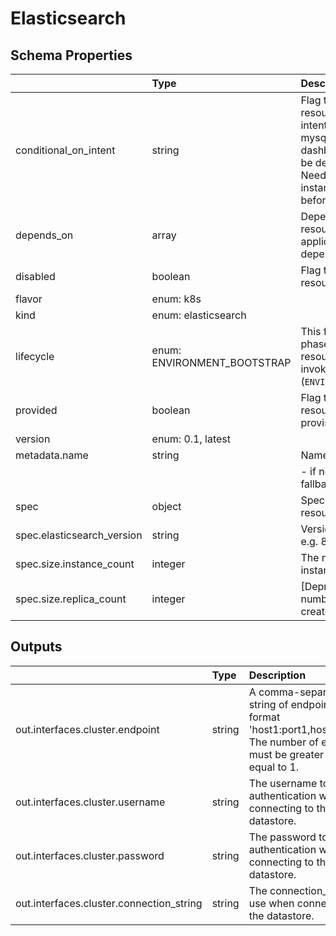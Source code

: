 # Elasticsearch

## Schema Properties

|                            | Type                        | Description                                                                                                                                                                    | Required   |
|:---------------------------|:----------------------------|:-------------------------------------------------------------------------------------------------------------------------------------------------------------------------------|:-----------|
| conditional_on_intent      | string                      | Flag to enable the resource based on intent availability. eg mysql if mysql dashboard is required to be deployed. Note: Need to have the instance running beforehand to avail. | No         |
| depends_on                 | array                       | Dependencies on other resources. e.g. application x may depend on mysql                                                                                                        | No         |
| disabled                   | boolean                     | Flag to disable the resource                                                                                                                                                   | No         |
| flavor                     | enum: k8s                   |                                                                                                                                                                                | Yes        |
| kind                       | enum: elasticsearch         |                                                                                                                                                                                | Yes        |
| lifecycle                  | enum: ENVIRONMENT_BOOTSTRAP | This field describes the phase in which the resource has to be invoked (`ENVIRONMENT_BOOTSTRAP`)                                                                               | No         |
| provided                   | boolean                     | Flag to tell if the resource should not be provisioned by facets                                                                                                               | No         |
| version                    | enum: 0.1, latest           |                                                                                                                                                                                | Yes        |
| metadata.name              | string                      | Name of the resource                                                                                                                                                           | No         |
|                            |                             |     - if not specified, fallback is the `filename`                                                                                                                             |            |
| spec                       | object                      | Specification as per resource types schema                                                                                                                                     | Yes        |
| spec.elasticsearch_version | string                      | Version of Elasticsearch e.g. 8.5.1                                                                                                                                            | Yes        |
| spec.size.instance_count   | integer                     | The number of instances to create.                                                                                                                                             | Yes        |
| spec.size.replica_count    | integer                     | [Deprecated] The number of instances to create.                                                                                                                                | No         |

## Outputs

|                                          | Type   | Description                                                                                                                                | Required   | Referencing                                                             |
|:-----------------------------------------|:-------|:-------------------------------------------------------------------------------------------------------------------------------------------|:-----------|:------------------------------------------------------------------------|
| out.interfaces.cluster.endpoint          | string | A comma-separated string of endpoints in the format 'host1:port1,host2:port2'. The number of endpoints must be greater than or equal to 1. | No         | ${elasticsearch.RESOURCE_NAME.out.interfaces.cluster.endpoint}          |
| out.interfaces.cluster.username          | string | The username to use for authentication when connecting to the datastore.                                                                   | No         | ${elasticsearch.RESOURCE_NAME.out.interfaces.cluster.username}          |
| out.interfaces.cluster.password          | string | The password to use for authentication when connecting to the datastore.                                                                   | No         | ${elasticsearch.RESOURCE_NAME.out.interfaces.cluster.password}          |
| out.interfaces.cluster.connection_string | string | The connection_string to use when connecting to the datastore.                                                                             | No         | ${elasticsearch.RESOURCE_NAME.out.interfaces.cluster.connection_string} |

